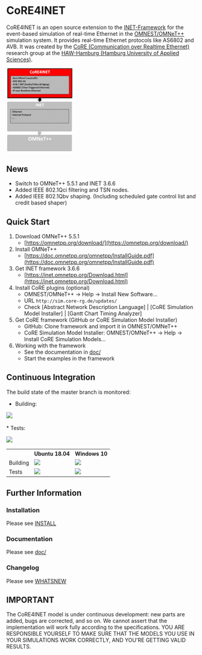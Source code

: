 # CoRE4INET

CoRE4INET is an open source extension to the [INET-Framework](https://inet.omnetpp.org/) for the event-based simulation of real-time Ethernet in the [OMNEST/OMNeT++](https://omnetpp.org/) simulation system. It provides real-time Ethernet protocols like AS6802 and AVB. It was created by the [CoRE (Communication over Realtime Ethernet)](https://core-researchgroup.de/) research group at the [HAW-Hamburg (Hamburg University of Applied Sciences)](https://www.haw-hamburg.de/english.html).

<img src="/doc/images/core4inet.png" alt="CoRE4INET Environment" width="35%">


## News
* Switch to OMNeT++ 5.5.1 and INET 3.6.6 
* Added IEEE 802.1Qci filtering and TSN nodes.
* Added IEEE 802.1Qbv shaping. (Including scheduled gate control list and credit based shaper)


## Quick Start
1. Download OMNeT++ 5.5.1
    * [https://omnetpp.org/download/](https://omnetpp.org/download/)
2. Install OMNeT++
    * [https://doc.omnetpp.org/omnetpp/InstallGuide.pdf](https://doc.omnetpp.org/omnetpp/InstallGuide.pdf)
3. Get INET framework 3.6.6
    * [https://inet.omnetpp.org/Download.html](https://inet.omnetpp.org/Download.html)
4. Install CoRE plugins (optional)
    * OMNEST/OMNeT++ -> Help -> Install New Software...
    * URL `http://sim.core-rg.de/updates/`
    * Check [Abstract Network Description Language] | [CoRE Simulation Model Installer] | [Gantt Chart Timing Analyzer]
5. Get CoRE framework (GitHub or CoRE Simulation Model Installer)
    * GitHub: Clone framework and import it in OMNEST/OMNeT++
    * CoRE Simulation Model Installer: OMNEST/OMNeT++ -> Help -> Install CoRE Simulation Models...
6. Working with the framework
    * See the documentation in [doc/](/doc)
    * Start the examples in the framework


## Continuous Integration

The build state of the master branch is monitored:
* Building:
<p><img src="https://jenkins.core-rg.de/buildStatus/icon?job=CoRE4INET/CoRE4INET"></p>
* Tests:
<p><img src="https://jenkins.core-rg.de/buildStatus/icon?job=CoRE4INET/CoRE4INET_tests"></p>

<table>
  <tr>
    <th></th>
    <th>Ubuntu 18.04</th>
    <th>Windows 10</th>
  </tr>
  <tr>
    <td>Building</td>
    <td><img src="https://jenkins.core-rg.de/buildStatus/icon?job=CoRE4INET/CoRE4INET/Nodes=Ubuntu_18.04"></td>
    <td><img src="https://jenkins.core-rg.de/buildStatus/icon?job=CoRE4INET/CoRE4INET/Nodes=Windows_10"></td>
  </tr>
  <tr>
    <td>Tests</td>
    <td><img src="https://jenkins.core-rg.de/buildStatus/icon?job=CoRE4INET/CoRE4INET_tests/Nodes=Ubuntu_18.04"></td>
    <td><img src="https://jenkins.core-rg.de/buildStatus/icon?job=CoRE4INET/CoRE4INET_tests/Nodes=Windows_10"></td>
  </tr>
</table>


## Further Information

### Installation
Please see [INSTALL](/INSTALL)

### Documentation
Please see [doc/](/doc)

### Changelog
Please see [WHATSNEW](/WHATSNEW)

## IMPORTANT
The CoRE4INET model is under continuous development: new parts are added, bugs are corrected, and so on. We cannot assert that the implementation will work fully according to the specifications. YOU ARE RESPONSIBLE YOURSELF TO MAKE SURE THAT THE MODELS YOU USE IN YOUR SIMULATIONS WORK CORRECTLY, AND YOU'RE GETTING VALID RESULTS. 

